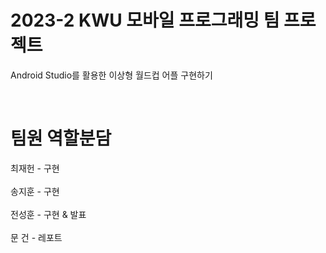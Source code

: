 # 2023-2 KWU 모바일 프로그래밍 팀 프로젝트
Android Studio를 활용한 이상형 월드컵 어플 구현하기

</br> <p>
# 팀원 역할분담 
</p>
최재헌 - 구현 </br></br>
송지훈 - 구현 </br></br>
전성훈 - 구현 & 발표 </br></br>
문  건 - 레포트 </br></br>
